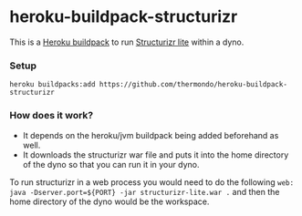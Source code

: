 # heroku-buildpack-structurizr
This is a [Heroku buildpack][buildpacks] to run [Structurizr lite][structurizr-lite] within a dyno.

### Setup

```shell
heroku buildpacks:add https://github.com/thermondo/heroku-buildpack-structurizr
```

### How does it work?

*   It depends on the heroku/jvm buildpack being added beforehand as well.
*   It downloads the structurizr war file and puts it into the home directory of the dyno so that you can run it in your dyno.

To run structurizr in a web process you would need to do the following `web: java -Dserver.port=${PORT} -jar structurizr-lite.war .` and then the home directory of the dyno would be the workspace.

[buildpacks]: http://devcenter.heroku.com/articles/buildpacks
[structurizr-lite]: https://structurizr.com/help/lite
